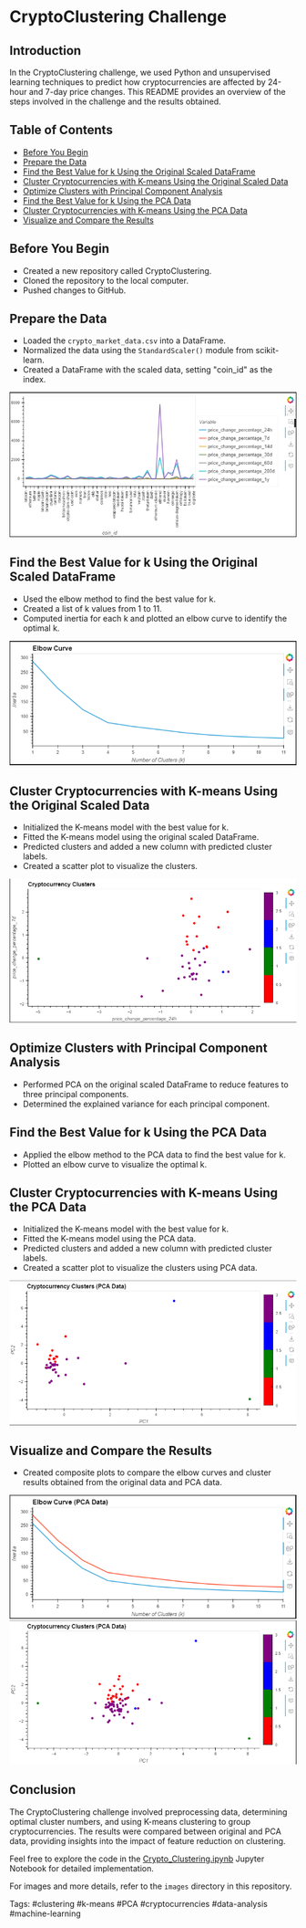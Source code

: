 # CryptoClustering Challenge

## Introduction

In the CryptoClustering challenge, we used Python and unsupervised learning techniques to predict how cryptocurrencies are affected by 24-hour and 7-day price changes. This README provides an overview of the steps involved in the challenge and the results obtained.

## Table of Contents

- [Before You Begin](#before-you-begin)
- [Prepare the Data](#prepare-the-data)
- [Find the Best Value for k Using the Original Scaled DataFrame](#find-the-best-value-for-k-using-the-original-scaled-data)
- [Cluster Cryptocurrencies with K-means Using the Original Scaled Data](#cluster-cryptocurrencies-with-k-means-using-the-original-scaled-data)
- [Optimize Clusters with Principal Component Analysis](#optimize-clusters-with-principal-component-analysis)
- [Find the Best Value for k Using the PCA Data](#find-the-best-value-for-k-using-the-pca-data)
- [Cluster Cryptocurrencies with K-means Using the PCA Data](#cluster-cryptocurrencies-with-k-means-using-the-pca-data)
- [Visualize and Compare the Results](#visualize-and-compare-the-results)

## Before You Begin

- Created a new repository called CryptoClustering.
- Cloned the repository to the local computer.
- Pushed changes to GitHub.

## Prepare the Data

- Loaded the `crypto_market_data.csv` into a DataFrame.
- Normalized the data using the `StandardScaler()` module from scikit-learn.
- Created a DataFrame with the scaled data, setting "coin_id" as the index.

![Initial Data View](/images/initialdataview.png)

## Find the Best Value for k Using the Original Scaled DataFrame

- Used the elbow method to find the best value for k.
- Created a list of k values from 1 to 11.
- Computed inertia for each k and plotted an elbow curve to identify the optimal k.

![Elbow Curve](/images/elbow_curve.png)

## Cluster Cryptocurrencies with K-means Using the Original Scaled Data

- Initialized the K-means model with the best value for k.
- Fitted the K-means model using the original scaled DataFrame.
- Predicted clusters and added a new column with predicted cluster labels.
- Created a scatter plot to visualize the clusters.

![Original Data Clusters](/images/original_data_clusters.png)

## Optimize Clusters with Principal Component Analysis

- Performed PCA on the original scaled DataFrame to reduce features to three principal components.
- Determined the explained variance for each principal component.

## Find the Best Value for k Using the PCA Data

- Applied the elbow method to the PCA data to find the best value for k.
- Plotted an elbow curve to visualize the optimal k.

## Cluster Cryptocurrencies with K-means Using the PCA Data

- Initialized the K-means model with the best value for k.
- Fitted the K-means model using the PCA data.
- Predicted clusters and added a new column with predicted cluster labels.
- Created a scatter plot to visualize the clusters using PCA data.

![PCA Data Clusters](/images/pca_data_clusters.png)

## Visualize and Compare the Results

- Created composite plots to compare the elbow curves and cluster results obtained from the original data and PCA data.

![Original vs. PCA Elbow Curves](/images/original_vs_pca_elbow.png)
![Original vs. PCA Clusters](/images/original_vs_pca_clusters.png)

## Conclusion

The CryptoClustering challenge involved preprocessing data, determining optimal cluster numbers, and using K-means clustering to group cryptocurrencies. The results were compared between original and PCA data, providing insights into the impact of feature reduction on clustering.

Feel free to explore the code in the [Crypto_Clustering.ipynb](Crypto_Clustering.ipynb) Jupyter Notebook for detailed implementation.

For images and more details, refer to the `images` directory in this repository.

Tags: #clustering #k-means #PCA #cryptocurrencies #data-analysis #machine-learning
